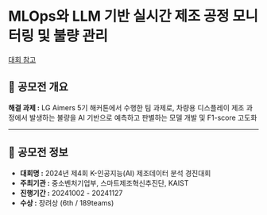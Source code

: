 # MLOps와 LLM 기반 실시간 제조 공정 모니터링 및 불량 관리
[대회 참고](https://lgaimers.ai/)

## 📌 **공모전 개요**

**해결 과제 :** LG Aimers 5기 해커톤에서 수행한 팀 과제로, 차량용 디스플레이 제조 과정에서 발생하는 불량을 AI 기반으로 예측하고 판별하는 모델 개발 및 F1-score 고도화

 

---
## 📣 **공모전 정보**

- **대회명 :** 2024년 제4회 K-인공지능(AI) 제조데이터 분석 경진대회
- **주최기관 :** 중소벤처기업부, 스마트제조혁신추진단, KAIST
- **진행기간 :** 20241002 - 20241127
- **수상 :** 장려상 (6th / 189teams)

